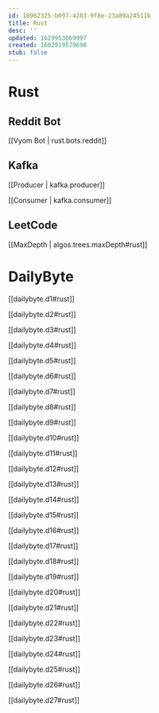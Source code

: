 ```yaml
---
id: 18962325-b097-4283-9f8e-23a89a24511b
title: Rust
desc: ''
updated: 1629953869997
created: 1602919579698
stub: false
---
```


# Rust

## Reddit Bot

[[Vyom Bot | rust.bots.reddit]]


## Kafka

[[Producer | kafka.producer]]

[[Consumer | kafka.consumer]]

## LeetCode
[[MaxDepth |  algos.trees.maxDepth#rust]]

# DailyByte

[[dailybyte.d1#rust]]

[[dailybyte.d2#rust]]

[[dailybyte.d3#rust]]

[[dailybyte.d4#rust]]

[[dailybyte.d5#rust]]

[[dailybyte.d6#rust]]

[[dailybyte.d7#rust]]

[[dailybyte.d8#rust]]

[[dailybyte.d9#rust]]

[[dailybyte.d10#rust]]

[[dailybyte.d11#rust]]

[[dailybyte.d12#rust]]

[[dailybyte.d13#rust]]

[[dailybyte.d14#rust]]

[[dailybyte.d15#rust]]

[[dailybyte.d16#rust]]

[[dailybyte.d17#rust]]

[[dailybyte.d18#rust]]

[[dailybyte.d19#rust]]

[[dailybyte.d20#rust]]

[[dailybyte.d21#rust]]

[[dailybyte.d22#rust]]

[[dailybyte.d23#rust]]

[[dailybyte.d24#rust]]

[[dailybyte.d25#rust]]

[[dailybyte.d26#rust]]

[[dailybyte.d27#rust]]
